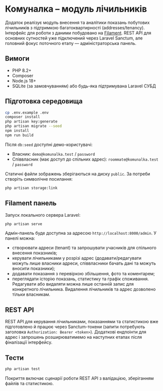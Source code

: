 # Комуналка – модуль лічильників

Додаток реалізує модуль внесення та аналітики показань побутових лічильників з підтримкою багатоквартирності (addresses/tenancy). Інтерфейс для роботи з даними побудовано на [Filament](https://filamentphp.com/). REST API для основних сутностей уже підключений через Laravel Sanctum, але головний фокус поточного етапу — адміністраторська панель.

## Вимоги
- PHP 8.2+
- Composer
- Node.js 18+
- SQLite (за замовчуванням) або будь-яка підтримувана Laravel СУБД

## Підготовка середовища
```bash
cp .env.example .env
composer install
php artisan key:generate
php artisan migrate --seed
npm install
npm run build
```
Після `db:seed` доступні демо-користувачі:
- Власник: `demo@komunalka.test` / `password`
- Співвласник (має доступ до спільних адрес): `roommate@komunalka.test` / `password`

Статичні файли зображень зберігаються на диску `public`. За потреби створіть символічне посилання:
```bash
php artisan storage:link
```

## Filament панель
Запуск локального сервера Laravel:
```bash
php artisan serve
```
Адмін-панель буде доступна за адресою `http://localhost:8000/admin`. У панелі можна:
- створювати адреси (tenant) та запрошувати учасників для спільного внесення показників;
- керувати лічильниками у розрізі адрес (додавати/редагувати можуть лише власники адреси, співвласники бачать дані та можуть вносити показники);
- додавати показання з перевіркою збільшення, фото та коментарем;
- переглядати історію показань, статистику та графік споживання.
Редагувати або видаляти можна лише останній запис для конкретного лічильника. Видалення лічильників та адрес дозволено тільки власникам.

## REST API
REST API для керування лічильниками, показаннями та статистикою вже підготовлено й працює через Sanctum-токени (запити потребують заголовка `Authorization: Bearer <token>`). Додаткові ендпоінти для адрес і запрошень розширюватимемо на наступних етапах після фіналізації інтерфейсу.

## Тести
```bash
php artisan test
```
Покриття включає сценарії роботи REST API з валідацією, зберіганням файлів та статистикою.
